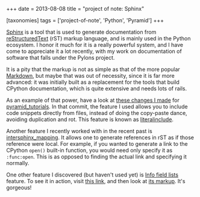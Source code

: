 +++
date = 2013-08-08
title = "project of note: Sphinx"

[taxonomies]
tags = ['project-of-note', 'Python', 'Pyramid']
+++

[Sphinx] is a tool that is used to generate documentation from
[reStructuredText] (rST) markup language, and is mainly used in the
Python ecosystem. I honor it much for it is a really powerful system,
and I have come to appreciate it a lot recently, with my work on
documentation of software that falls under the Pylons project.

It is a pity that the markup is not as simple as that of the more
popular [Markdown], but maybe that was out of necessity, since it is far
more advanced: it was initially built as a replacement for the tools
that build CPython documentation, which is quite extensive and needs
lots of rails.

As an example of that power, have a look at [these changes I made] for
[pyramid_tutorials]. In that commit, the feature I used allows you to
include code snippets directly from files, instead of doing the
copy-paste dance, avoiding duplication and rot. This feature is known as
[literalinclude].

Another feature I recently worked with in the recent past is
[intersphinx_mapping]. It allows one to generate references in rST as
if those reference were local. For example, if you wanted to generate a
link to the CPython `open()` built-in function, you would need only
specify it as `:func:open`. This is as opposed to finding the actual
link and specifying it normally.

One other feature I discovered (but haven't used yet) is [Info field
lists] feature. To see it in action, visit [this link], and then look at
[its markup]. It's gorgeous!

  [Sphinx]: http://sphinx-doc.org
  [reStructuredText]: http://en.wikipedia.org/wiki/ReStructuredText
  [Markdown]: http://en.wikipedia.org/wiki/Markdown
  [these changes I made]: https://github.com/Pylons/pyramid_tutorials/commit/134190
  [pyramid_tutorials]: http://docs.pylonsproject.org/projects/pyramid_tutorials/en/latest/
  [literalinclude]: http://sphinx-doc.org/markup/code.html#directive-literalinclude
  [intersphinx_mapping]: http://sphinx-doc.org/ext/intersphinx.html#confval-intersphinx_mapping
  [Info field lists]: http://sphinx-doc.org/domains.html#info-field-lists
  [this link]: https://postgres-py.readthedocs.org/en/latest/#postgres.Postgres.run
  [its markup]: https://postgres-py.readthedocs.org/en/latest/_modules/postgres.html#Postgres.run
